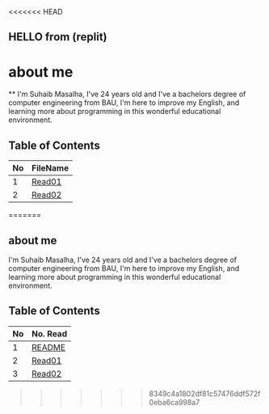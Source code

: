 <<<<<<< HEAD
## HELLO from (replit) 

# about me 
 **  I'm Suhaib Masalha, I've 24 years old and I've a bachelors degree of computer engineering from BAU,  I'm here to improve my English, and learning more about programming in this wonderful educational environment.

## Table of Contents

No | FileName
---|----------
1 | [Read01](Read01.md)
2 | [Read02](Read02.md)
	
=======
## about me 
I'm Suhaib Masalha, I've 24 years old and I've a bachelors degree of computer engineering from BAU,  I'm here to improve my English, and learning more about programming in this wonderful educational environment.

## Table of Contents

No | No. Read
---|----------
1 | [README](README.md)
2 | [Read01](Read01.md)
3 | [Read02](Read02.md)
>>>>>>> 8349c4a1802df81c57476ddf572f0eba6ca998a7
